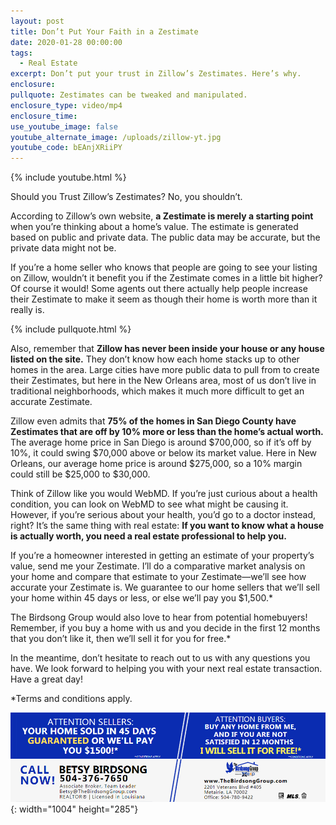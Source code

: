 ```yaml
---
layout: post
title: Don’t Put Your Faith in a Zestimate
date: 2020-01-28 00:00:00
tags:
  - Real Estate
excerpt: Don’t put your trust in Zillow’s Zestimates. Here’s why.
enclosure:
pullquote: Zestimates can be tweaked and manipulated.
enclosure_type: video/mp4
enclosure_time:
use_youtube_image: false
youtube_alternate_image: /uploads/zillow-yt.jpg
youtube_code: bEAnjXRiiPY
---
```


{% include youtube.html %}

Should you Trust Zillow’s Zestimates? No, you shouldn’t.

According to Zillow’s own website, **a Zestimate is merely a starting point** when you’re thinking about a home’s value. The estimate is generated based on public and private data. The public data may be accurate, but the private data might not be.

If you’re a home seller who knows that people are going to see your listing on Zillow, wouldn’t it benefit you if the Zestimate comes in a little bit higher? Of course it would\! Some agents out there actually help people increase their Zestimate to make it seem as though their home is worth more than it really is.

{% include pullquote.html %}

Also, remember that **Zillow has never been inside your house or any house listed on the site.** They don’t know how each home stacks up to other homes in the area. Large cities have more public data to pull from to create their Zestimates, but here in the New Orleans area, most of us don’t live in traditional neighborhoods, which makes it much more difficult to get an accurate Zestimate.

Zillow even admits that **75% of the homes in San Diego County have Zestimates that are off by 10% more or less than the home’s actual worth.** The average home price in San Diego is around $700,000, so if it’s off by 10%, it could swing $70,000 above or below its market value. Here in New Orleans, our average home price is around $275,000, so a 10% margin could still be $25,000 to $30,000.

Think of Zillow like you would WebMD. If you’re just curious about a health condition, you can look on WebMD to see what might be causing it. However, if you’re serious about your health, you’d go to a doctor instead, right? It’s the same thing with real estate: **If you want to know what a house is actually worth, you need a real estate professional to help you.**

If you’re a homeowner interested in getting an estimate of your property’s value, send me your Zestimate. I’ll do a comparative market analysis on your home and compare that estimate to your Zestimate—we’ll see how accurate your Zestimate is. We guarantee to our home sellers that we’ll sell your home within 45 days or less, or else we’ll pay you $1,500.\*

The Birdsong Group would also love to hear from potential homebuyers\! Remember, if you buy a home with us and you decide in the first 12 months that you don’t like it, then we’ll sell it for you for free.\*

In the meantime, don’t hesitate to reach out to us with any questions you have. We look forward to helping you with your next real estate transaction. Have a great day\!

\*Terms and conditions apply.

![](/uploads/betsy-with-usp-1.jpg){: width="1004" height="285"}